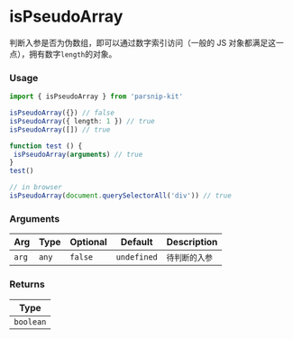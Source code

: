 # isPseudoArray
      
判断入参是否为伪数组，即可以通过数字索引访问（一般的 JS 对象都满足这一点），拥有数字`length`的对象。

### Usage

```ts
import { isPseudoArray } from 'parsnip-kit'

isPseudoArray({}) // false
isPseudoArray({ length: 1 }) // true
isPseudoArray([]) // true

function test () {
 isPseudoArray(arguments) // true
}
test()

// in browser
isPseudoArray(document.querySelectorAll('div')) // true
```

      
### Arguments
      
| Arg | Type | Optional | Default | Description |
| --- | --- | --- | --- | --- |
| `arg` | `any` | `false` | `undefined` | `待判断的入参 ` |
      
### Returns

| Type |
| ---  |
| `boolean`  |